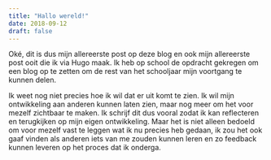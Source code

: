 ```yaml
---
title: "Hallo wereld!"
date: 2018-09-12
draft: false
---
```

Oké, dit is dus mijn allereerste post op deze blog en ook mijn allereerste post ooit die ik via Hugo maak. Ik heb op school de opdracht gekregen om een blog op te zetten om de rest van het schooljaar mijn voortgang te kunnen delen. 

Ik weet nog niet precies hoe ik wil dat er uit komt te zien. Ik wil mijn ontwikkeling aan anderen kunnen laten zien, maar nog meer om het voor mezelf zichtbaar te maken. Ik schrijf dit dus vooral zodat ik kan reflecteren en terugkijken op mijn eigen ontwikkeling. Maar het is niet alleen bedoeld om voor mezelf vast te leggen wat ik nu precies heb gedaan, ik zou het ook gaaf vinden als anderen iets van me zouden kunnen leren en zo feedback kunnen leveren op het proces dat ik onderga.
 

